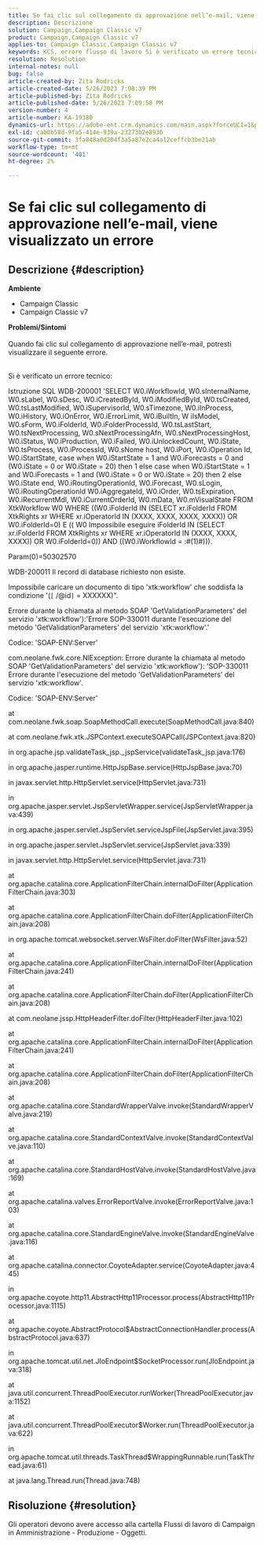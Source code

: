 ```yaml
---
title: Se fai clic sul collegamento di approvazione nell’e-mail, viene visualizzato un errore
description: Descrizione
solution: Campaign,Campaign Classic v7
product: Campaign,Campaign Classic v7
applies-to: Campaign Classic,Campaign Classic v7
keywords: KCS, errore flusso di lavoro Si è verificato un errore tecnico
resolution: Resolution
internal-notes: null
bug: false
article-created-by: Zita Rodricks
article-created-date: 5/26/2023 7:08:39 PM
article-published-by: Zita Rodricks
article-published-date: 5/26/2023 7:09:50 PM
version-number: 4
article-number: KA-19380
dynamics-url: https://adobe-ent.crm.dynamics.com/main.aspx?forceUCI=1&pagetype=entityrecord&etn=knowledgearticle&id=9520e7b5-f8fb-ed11-8849-6045bd0063aa
exl-id: cab0b58d-9fa5-414e-939a-23273b2e8936
source-git-commit: 3fa848a0d204f3a5a87e2ca4a12ceffcb3be21ab
workflow-type: tm+mt
source-wordcount: '401'
ht-degree: 2%

---
```


# Se fai clic sul collegamento di approvazione nell’e-mail, viene visualizzato un errore

## Descrizione {#description}

<b>Ambiente</b>
- Campaign Classic
- Campaign Classic v7



<b>Problemi/Sintomi</b><br><br>Quando fai clic sul collegamento di approvazione nell’e-mail, potresti visualizzare il seguente errore.<br><br>


Si è verificato un errore tecnico:

Istruzione SQL WDB-200001 &#39;SELECT W0.iWorkflowId, W0.sInternalName, W0.sLabel, W0.sDesc, W0.iCreatedById, W0.iModifiedById, W0.tsCreated, W0.tsLastModified, W0.iSupervisorId, W0.sTimezone, W0.iInProcess, W0.iHistory, W0.iOnError, W0.iErrorLimit, W0.iBuiltIn, W iIsModel, W0.sForm, W0.iFolderId, W0.iFolderProcessId, W0.tsLastStart, W0.tsNextProcessing, W0.sNextProcessingAfn, W0.sNextProcessingHost, W0.iStatus, W0.iProduction, W0.iFailed, W0.iUnlockedCount, W0.iState, W0.tsProcess, W0.iProcessId, W0.sNome host, W0.iPort, W0.iOperation Id, W0.iStartState, case when W0.iStartState = 1 and W0.iForecasts = 0 and (W0.iState = 0 or W0.iState = 20) then 1 else case when W0.iStartState = 1 and W0.iForecasts = 1 and (W0.iState = 0 or W0.iState = 20) then 2 else W0.iState end, W0.iRoutingOperationId, W0.iForecast, W0.sLogin, W0.iRoutingOperationId W0.iAggregateId, W0.iOrder, W0.tsExpiration, W0.iRecurrentMdl, W0.iCurrentOrderId, W0.mData, W0.mVisualState FROM XtkWorkflow W0 WHERE ((W0.iFolderId IN (SELECT xr.iFolderId FROM XtkRights xr WHERE xr.iOperatorId IN (XXXX, XXXX, XXXX, XXXX)) OR W0.iFolderId=0) E (( W0 Impossibile eseguire iFolderId IN (SELECT xr.iFolderId FROM XtkRights xr WHERE xr.iOperatorId IN (XXXX, XXXX, XXXX)) OR W0.iFolderId=0)) AND ((W0.iWorkflowId = :#(1)#))).

Param(0)=50302570



WDB-200011 Il record di database richiesto non esiste.

Impossibile caricare un documento di tipo &#39;xtk:workflow&#39; che soddisfa la condizione &#39;(`[` /@id`]`  = XXXXXX)&quot;.



Errore durante la chiamata al metodo SOAP &#39;GetValidationParameters&#39; del servizio &#39;xtk:workflow&#39;):&#39;Errore SOP-330011 durante l&#39;esecuzione del metodo &#39;GetValidationParameters&#39; del servizio &#39;xtk:workflow&#39;.&#39;



Codice: &#39;SOAP-ENV:Server&#39;

com.neolane.fwk.core.NlException: Errore durante la chiamata al metodo SOAP &#39;GetValidationParameters&#39; del servizio &#39;xtk:workflow&#39;): &#39;SOP-330011 Errore durante l&#39;esecuzione del metodo &#39;GetValidationParameters&#39; del servizio &#39;xtk:workflow&#39;.

Codice: &#39;SOAP-ENV:Server&#39;

at com.neolane.fwk.soap.SoapMethodCall.execute(SoapMethodCall.java:840)

at com.neolane.fwk.xtk.JSPContext.executeSOAPCall(JSPContext.java:820)

in org.apache.jsp.validateTask_jsp._jspService(validateTask_jsp.java:176)

in org.apache.jasper.runtime.HttpJspBase.service(HttpJspBase.java:70)

in javax.servlet.http.HttpServlet.service(HttpServlet.java:731)

in org.apache.jasper.servlet.JspServletWrapper.service(JspServletWrapper.java:439)

in org.apache.jasper.servlet.JspServlet.serviceJspFile(JspServlet.java:395)

in org.apache.jasper.servlet.JspServlet.service(JspServlet.java:339)

in javax.servlet.http.HttpServlet.service(HttpServlet.java:731)

at org.apache.catalina.core.ApplicationFilterChain.internalDoFilter(ApplicationFilterChain.java:303)

at org.apache.catalina.core.ApplicationFilterChain.doFilter(ApplicationFilterChain.java:208)

in org.apache.tomcat.websocket.server.WsFilter.doFilter(WsFilter.java:52)

at org.apache.catalina.core.ApplicationFilterChain.internalDoFilter(ApplicationFilterChain.java:241)

at org.apache.catalina.core.ApplicationFilterChain.doFilter(ApplicationFilterChain.java:208)

at com.neolane.jssp.HttpHeaderFilter.doFilter(HttpHeaderFilter.java:102)

at org.apache.catalina.core.ApplicationFilterChain.internalDoFilter(ApplicationFilterChain.java:241)

at org.apache.catalina.core.ApplicationFilterChain.doFilter(ApplicationFilterChain.java:208)

at org.apache.catalina.core.StandardWrapperValve.invoke(StandardWrapperValve.java:219)

at org.apache.catalina.core.StandardContextValve.invoke(StandardContextValve.java:110)

at org.apache.catalina.core.StandardHostValve.invoke(StandardHostValve.java:169)

at org.apache.catalina.valves.ErrorReportValve.invoke(ErrorReportValve.java:103)

at org.apache.catalina.core.StandardEngineValve.invoke(StandardEngineValve.java:116)

at org.apache.catalina.connector.CoyoteAdapter.service(CoyoteAdapter.java:445)

in org.apache.coyote.http11.AbstractHttp11Processor.process(AbstractHttp11Processor.java:1115)

at org.apache.coyote.AbstractProtocol$AbstractConnectionHandler.process(AbstractProtocol.java:637)

in org.apache.tomcat.util.net.JIoEndpoint$SocketProcessor.run(JIoEndpoint.java:318)

at java.util.concurrent.ThreadPoolExecutor.runWorker(ThreadPoolExecutor.java:1152)

at java.util.concurrent.ThreadPoolExecutor$Worker.run(ThreadPoolExecutor.java:622)

in org.apache.tomcat.util.threads.TaskThread$WrappingRunnable.run(TaskThread.java:61)

at java.lang.Thread.run(Thread.java:748)


## Risoluzione {#resolution}


Gli operatori devono avere accesso alla cartella Flussi di lavoro di Campaign in Amministrazione - Produzione - Oggetti.
